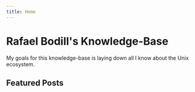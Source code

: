 ```yaml
---
title: Home
---
```

# Rafael Bodill's Knowledge-Base

My goals for this knowledge-base is laying down all I know about the Unix ecosystem.

## Featured Posts <Badge text="latest" />

<RecentPosts :featured=true />
